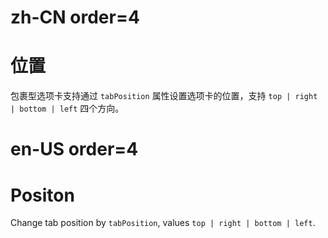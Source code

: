 # zh-CN order=4

# 位置

包裹型选项卡支持通过 `tabPosition` 属性设置选项卡的位置，支持 `top | right | bottom | left` 四个方向。

# en-US order=4

# Positon

Change tab position by `tabPosition`, values `top | right | bottom | left`.
